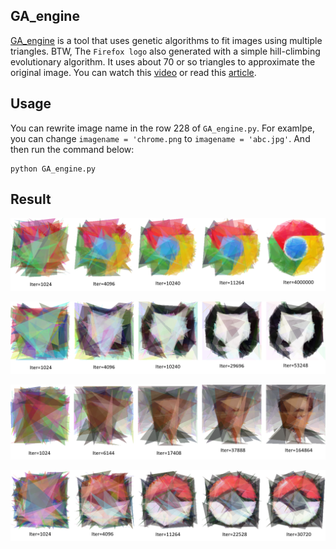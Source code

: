 ## GA_engine
[GA_engine](https://github.com/pikeszfish/GA_engine) is a tool that uses genetic algorithms to fit images using multiple triangles. BTW, The `Firefox logo` also generated with a simple hill-climbing evolutionary algorithm. It uses about 70 or so triangles to approximate the original image. You can watch this [video](https://www.youtube.com/watch?v=V9qXIgPvWFM) or read this [article](http://songshuhui.net/archives/10462).

## Usage
You can rewrite image name in the row 228 of `GA_engine.py`. For examlpe, you can change `imagename = 'chrome.png` to `imagename = 'abc.jpg'`. And then run the command below:
```
python GA_engine.py
```

## Result

![image](https://github.com/dedekinds/havefun/blob/master/image/chrome.png)

![image](https://github.com/dedekinds/havefun/blob/master/image/githublogo.png)

![image](https://github.com/dedekinds/havefun/blob/master/image/jz.png)

![image](https://github.com/dedekinds/havefun/blob/master/image/jlq2.png)


